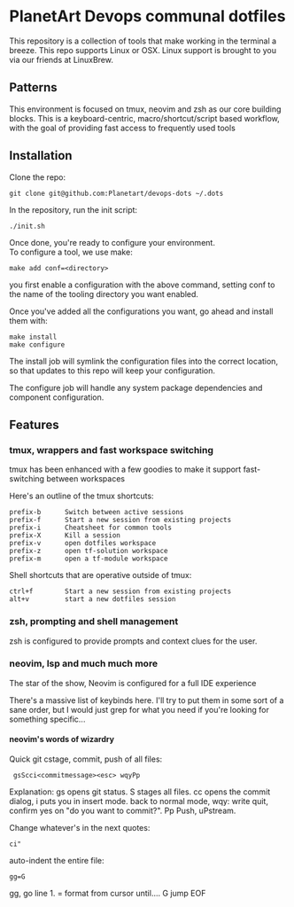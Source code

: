 # PlanetArt Devops communal dotfiles

This repository is a collection of tools that make working in the terminal a breeze.  This repo supports Linux or OSX.  Linux support is brought to you via our friends at LinuxBrew.

## Patterns

This environment is focused on tmux, neovim and zsh as our core building blocks.  This is a keyboard-centric, macro/shortcut/script based workflow, with the goal of providing fast access to frequently used tools

## Installation

Clone the repo:

```
git clone git@github.com:Planetart/devops-dots ~/.dots
```

In the repository, run the init script:

```
./init.sh
```

Once done, you're ready to configure your environment.  
To configure a tool, we use make:
```
make add conf=<directory>
```

you first enable a configuration with the above command, setting conf to the name of the tooling directory you want enabled.

Once you've added all the configurations you want, go ahead and install them with:

```
make install
make configure
```

The install job will symlink the configuration files into the correct location, so that updates to this repo will keep your configuration.

The configure job will handle any system package dependencies and component configuration.


## Features

### tmux, wrappers and fast workspace switching

tmux has been enhanced with a few goodies to make it support fast-switching between workspaces

Here's an outline of the tmux shortcuts:

```
prefix-b      Switch between active sessions
prefix-f      Start a new session from existing projects
prefix-i      Cheatsheet for common tools
prefix-X      Kill a session
prefix-v      open dotfiles workspace
prefix-z      open tf-solution workspace
prefix-m      open a tf-module workspace
```
Shell shortcuts that are operative outside of tmux:
```
ctrl+f        Start a new session from existing projects
alt+v         start a new dotfiles session
```


### zsh, prompting and shell management

zsh is configured to provide prompts and context clues for the user.

### neovim, lsp and much much more

The star of the show, Neovim is configured for a full IDE experience

There's a massive list of keybinds here.  I'll try to put them in some sort of a sane order, but I would just grep for what you need if you're looking for something specific...

#### neovim's words of wizardry

Quick git cstage, commit, push of all files:
```
 gsScci<commitmessage><esc> wqyPp
```
Explanation: <space>gs opens git status.  S stages all files.  cc opens the commit dialog, i puts you in insert mode.  <esc> back to normal mode, wqy: write quit, confirm yes on "do you want to commit?".  Pp Push, uPstream.

Change whatever's in the next quotes:
```
ci"
```
auto-indent the entire file:
```
gg=G
```
gg, go line 1.  = format from cursor until.... G jump EOF


